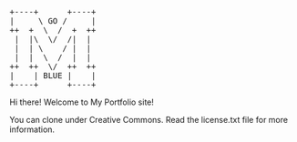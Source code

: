 <pre>
+----+      +----+
|     \ GO /     |
++  +  \  /  +  ++
 |  |\  \/  /|  | 
 |  | \    / |  | 
 |  |  \  /  |  | 
++  ++  \/  ++  ++ 
|    | BLUE |    |
+----+      +----+
</pre>

Hi there! Welcome to My Portfolio site!

You can clone under Creative Commons. Read the license.txt file for more information.


